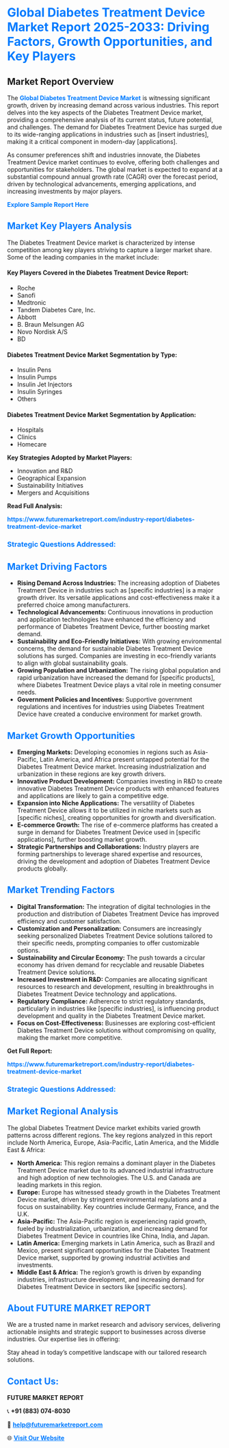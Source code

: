 <h1 style="color: #007BFF;">Global Diabetes Treatment Device Market Report 2025-2033: Driving Factors, Growth Opportunities, and Key Players</h1>

<section id="overview">
<h2>Market Report Overview</h2>
<p>The <a href="https://www.futuremarketreport.com/industry-report/diabetes-treatment-device-market" style="color: #007BFF; text-decoration: none;"><strong>Global Diabetes Treatment Device Market</strong></a> is witnessing significant growth, driven by increasing demand across various industries. This report delves into the key aspects of the Diabetes Treatment Device market, providing a comprehensive analysis of its current status, future potential, and challenges. The demand for Diabetes Treatment Device has surged due to its wide-ranging applications in industries such as [insert industries], making it a critical component in modern-day [applications].</p>
<p>As consumer preferences shift and industries innovate, the Diabetes Treatment Device market continues to evolve, offering both challenges and opportunities for stakeholders. The global market is expected to expand at a substantial compound annual growth rate (CAGR) over the forecast period, driven by technological advancements, emerging applications, and increasing investments by major players.</p>
</section>

<section id="overview">
<p><a href="https://www.futuremarketreport.com/request-sample/reportId=78167" style="color: #007BFF; text-decoration: none;"><strong>Explore Sample Report Here</strong></a></p>
</section>

<section id="key-players">
<h2 style="color: #007BFF;">Market Key Players Analysis</h2>
<p>The Diabetes Treatment Device market is characterized by intense competition among key players striving to capture a larger market share. Some of the leading companies in the market include:</p>
<h4>Key Players Covered in the Diabetes Treatment Device Report:</h4>
<ul><li>Roche</li><li>Sanofi</li><li>Medtronic</li><li>Tandem Diabetes Care, Inc.</li><li>Abbott</li><li>B. Braun Melsungen AG</li><li>Novo Nordisk A/S</li><li>BD</li></ul>
<h4>Diabetes Treatment Device Market Segmentation by Type:</h4>
<ul><li>Insulin Pens</li><li>Insulin Pumps</li><li>Insulin Jet Injectors</li><li>Insulin Syringes</li><li>Others</li></ul>

<h4>Diabetes Treatment Device Market Segmentation by Application:</h4>
<ul><li>Hospitals</li><li>Clinics</li><li>Homecare</li></ul>
<p><strong>Key Strategies Adopted by Market Players:</strong></p>
<ul>
<li>Innovation and R&D</li>
<li>Geographical Expansion</li>
<li>Sustainability Initiatives</li>
<li>Mergers and Acquisitions</li>
</ul>
</section>

<section>
<p><strong>Read Full Analysis: </strong></p><a href="https://www.futuremarketreport.com/industry-report/diabetes-treatment-device-market" style="color: #007BFF; text-decoration: none;"><strong>https://www.futuremarketreport.com/industry-report/diabetes-treatment-device-market</strong></a>
<h3 style="color: #007BFF;">Strategic Questions Addressed:</h3>
</section>

<section id="driving-factors">
<h2 style="color: #007BFF;">Market Driving Factors</h2>
<ul>
<li><strong>Rising Demand Across Industries:</strong> The increasing adoption of Diabetes Treatment Device in industries such as [specific industries] is a major growth driver. Its versatile applications and cost-effectiveness make it a preferred choice among manufacturers.</li>
<li><strong>Technological Advancements:</strong> Continuous innovations in production and application technologies have enhanced the efficiency and performance of Diabetes Treatment Device, further boosting market demand.</li>
<li><strong>Sustainability and Eco-Friendly Initiatives:</strong> With growing environmental concerns, the demand for sustainable Diabetes Treatment Device solutions has surged. Companies are investing in eco-friendly variants to align with global sustainability goals.</li>
<li><strong>Growing Population and Urbanization:</strong> The rising global population and rapid urbanization have increased the demand for [specific products], where Diabetes Treatment Device plays a vital role in meeting consumer needs.</li>
<li><strong>Government Policies and Incentives:</strong> Supportive government regulations and incentives for industries using Diabetes Treatment Device have created a conducive environment for market growth.</li>
</ul>
</section>

<section id="growth-opportunities">
<h2 style="color: #007BFF;">Market Growth Opportunities</h2>
<ul>
<li><strong>Emerging Markets:</strong> Developing economies in regions such as Asia-Pacific, Latin America, and Africa present untapped potential for the Diabetes Treatment Device market. Increasing industrialization and urbanization in these regions are key growth drivers.</li>
<li><strong>Innovative Product Development:</strong> Companies investing in R&D to create innovative Diabetes Treatment Device products with enhanced features and applications are likely to gain a competitive edge.</li>
<li><strong>Expansion into Niche Applications:</strong> The versatility of Diabetes Treatment Device allows it to be utilized in niche markets such as [specific niches], creating opportunities for growth and diversification.</li>
<li><strong>E-commerce Growth:</strong> The rise of e-commerce platforms has created a surge in demand for Diabetes Treatment Device used in [specific applications], further boosting market growth.</li>
<li><strong>Strategic Partnerships and Collaborations:</strong> Industry players are forming partnerships to leverage shared expertise and resources, driving the development and adoption of Diabetes Treatment Device products globally.</li>
</ul>
</section>

<section id="trending-factors">
<h2 style="color: #007BFF;">Market Trending Factors</h2>
<ul>
<li><strong>Digital Transformation:</strong> The integration of digital technologies in the production and distribution of Diabetes Treatment Device has improved efficiency and customer satisfaction.</li>
<li><strong>Customization and Personalization:</strong> Consumers are increasingly seeking personalized Diabetes Treatment Device solutions tailored to their specific needs, prompting companies to offer customizable options.</li>
<li><strong>Sustainability and Circular Economy:</strong> The push towards a circular economy has driven demand for recyclable and reusable Diabetes Treatment Device solutions.</li>
<li><strong>Increased Investment in R&D:</strong> Companies are allocating significant resources to research and development, resulting in breakthroughs in Diabetes Treatment Device technology and applications.</li>
<li><strong>Regulatory Compliance:</strong> Adherence to strict regulatory standards, particularly in industries like [specific industries], is influencing product development and quality in the Diabetes Treatment Device market.</li>
<li><strong>Focus on Cost-Effectiveness:</strong> Businesses are exploring cost-efficient Diabetes Treatment Device solutions without compromising on quality, making the market more competitive.</li>
</ul>
</section>

<section>
<p><strong>Get Full Report: </strong></p><a href="https://www.futuremarketreport.com/industry-report/diabetes-treatment-device-market" style="color: #007BFF; text-decoration: none;"><strong>https://www.futuremarketreport.com/industry-report/diabetes-treatment-device-market</strong></a>
<h3 style="color: #007BFF;">Strategic Questions Addressed:</h3>
</section>


<section id="regional-analysis">
<h2 style="color: #007BFF;">Market Regional Analysis</h2>
<p>The global Diabetes Treatment Device market exhibits varied growth patterns across different regions. The key regions analyzed in this report include North America, Europe, Asia-Pacific, Latin America, and the Middle East & Africa:</p>
<ul>
<li><strong>North America:</strong> This region remains a dominant player in the Diabetes Treatment Device market due to its advanced industrial infrastructure and high adoption of new technologies. The U.S. and Canada are leading markets in this region.</li>
<li><strong>Europe:</strong> Europe has witnessed steady growth in the Diabetes Treatment Device market, driven by stringent environmental regulations and a focus on sustainability. Key countries include Germany, France, and the U.K.</li>
<li><strong>Asia-Pacific:</strong> The Asia-Pacific region is experiencing rapid growth, fueled by industrialization, urbanization, and increasing demand for Diabetes Treatment Device in countries like China, India, and Japan.</li>
<li><strong>Latin America:</strong> Emerging markets in Latin America, such as Brazil and Mexico, present significant opportunities for the Diabetes Treatment Device market, supported by growing industrial activities and investments.</li>
<li><strong>Middle East & Africa:</strong> The region’s growth is driven by expanding industries, infrastructure development, and increasing demand for Diabetes Treatment Device in sectors like [specific sectors].</li>
</ul>
</section>

<footer>
<h2 style="color: #007BFF;">About FUTURE MARKET REPORT</h2>
<p>We are a trusted name in market research and advisory services, delivering actionable insights and strategic support to businesses across diverse industries. Our expertise lies in offering:</p>

<p>Stay ahead in today’s competitive landscape with our tailored research solutions.</p>

<h2 style="color: #007BFF;">Contact Us:</h2>
<p><strong>FUTURE MARKET REPORT</strong></p>
<p>📞 <strong>+91 (883) 074-8030</strong></p>
<p>📧 <strong><a href="mailto:help@futuremarketreport.com" style="color: #007BFF;">help@futuremarketreport.com</a></strong></p>
<p>🌐 <strong><a href="https://www.futuremarketreport.com/" style="color: #007BFF;">Visit Our Website</a></strong></p>
</footer>